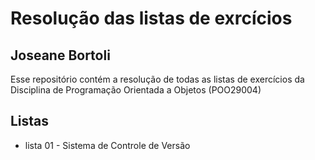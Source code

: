 # Resolução das listas de exrcícios

## Joseane Bortoli
Esse repositório contém a resolução de todas as listas de exercícios da Disciplina de Programação Orientada a Objetos (POO29004)

## Listas
- lista 01 - Sistema de Controle de Versão
